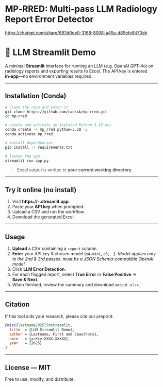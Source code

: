 # MP‑RRED: Multi‑pass LLM Radiology Report Error Detector


https://chatgpt.com/share/683d0ee0-3168-8008-a45a-d85efe6473eb


# 📑 LLM Streamlit Demo

A minimal **Streamlit** interface for running an LLM (e.g. OpenAI GPT‑4o) on radiology reports and exporting results to Excel. The API key is entered **in‑app**—no environment variables required.

---

## Installation (Conda)

```bash
# clone the repo and enter it
git clone https://github.com/radssk/mp-rred.git
cd mp-rred

# create and activate an isolated Python 3.10 env
conda create -n mp_rred python=3.10 -y
conda activate mp_rred

# install dependencies
pip install -r requirements.txt

# launch the app
streamlit run app.py
```

> Excel output is written to **your current working directory**.

---

## Try it online (no install)

1. Visit **https\://<USER>-<REPO>.streamlit.app**.
2. Paste your **API key** when prompted.
3. Upload a CSV and run the workflow.
4. Download the generated Excel.

---

## Usage

1. **Upload** a CSV containing a `report` column.
2. **Enter** your API key & chosen model (`o4-mini`, `o3`, …). *Model applies only to the 2nd & 3rd passes.* *must be a JSON Schema-compatible OpenAI model*
3. Click **LLM Error Detection**.
4. For each flagged report, select **True Error** or **False Positive** → **Save & Next**.
5. When finished, review the summary and download `output.xlsx`.

---

## Citation

If this tool aids your research, please cite our preprint:

```bibtex
@misc{lastname2025llmstreamlit,
  title  = {LLM Streamlit Demo},
  author = {Lastname, First and Coauthors},
  note   = {arXiv:XXXX.XXXXX},
  year   = {2025}
}
```

---

## License — MIT

Free to use, modify, and distribute.

   
